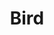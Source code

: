 ---
title: "Bird"
year: 2024
rating: 2.5
stars: "★★½"
liked: false
rewatched: false
permalink: "bird-2024"
watched_on: 2024-12-28
---